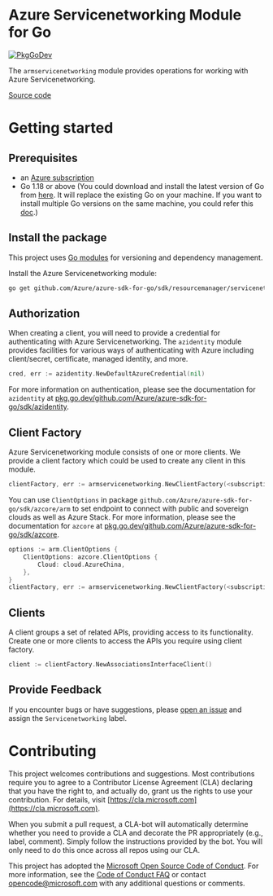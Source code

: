 # Azure Servicenetworking Module for Go

[![PkgGoDev](https://pkg.go.dev/badge/github.com/Azure/azure-sdk-for-go/sdk/resourcemanager/servicenetworking/armservicenetworking)](https://pkg.go.dev/github.com/Azure/azure-sdk-for-go/sdk/resourcemanager/servicenetworking/armservicenetworking)

The `armservicenetworking` module provides operations for working with Azure Servicenetworking.

[Source code](https://github.com/Azure/azure-sdk-for-go/tree/main/sdk/resourcemanager/servicenetworking/armservicenetworking)

# Getting started

## Prerequisites

- an [Azure subscription](https://azure.microsoft.com/free/)
- Go 1.18 or above (You could download and install the latest version of Go from [here](https://go.dev/doc/install). It will replace the existing Go on your machine. If you want to install multiple Go versions on the same machine, you could refer this [doc](https://go.dev/doc/manage-install).)

## Install the package

This project uses [Go modules](https://github.com/golang/go/wiki/Modules) for versioning and dependency management.

Install the Azure Servicenetworking module:

```sh
go get github.com/Azure/azure-sdk-for-go/sdk/resourcemanager/servicenetworking/armservicenetworking
```

## Authorization

When creating a client, you will need to provide a credential for authenticating with Azure Servicenetworking.  The `azidentity` module provides facilities for various ways of authenticating with Azure including client/secret, certificate, managed identity, and more.

```go
cred, err := azidentity.NewDefaultAzureCredential(nil)
```

For more information on authentication, please see the documentation for `azidentity` at [pkg.go.dev/github.com/Azure/azure-sdk-for-go/sdk/azidentity](https://pkg.go.dev/github.com/Azure/azure-sdk-for-go/sdk/azidentity).

## Client Factory

Azure Servicenetworking module consists of one or more clients. We provide a client factory which could be used to create any client in this module.

```go
clientFactory, err := armservicenetworking.NewClientFactory(<subscription ID>, cred, nil)
```

You can use `ClientOptions` in package `github.com/Azure/azure-sdk-for-go/sdk/azcore/arm` to set endpoint to connect with public and sovereign clouds as well as Azure Stack. For more information, please see the documentation for `azcore` at [pkg.go.dev/github.com/Azure/azure-sdk-for-go/sdk/azcore](https://pkg.go.dev/github.com/Azure/azure-sdk-for-go/sdk/azcore).

```go
options := arm.ClientOptions {
    ClientOptions: azcore.ClientOptions {
        Cloud: cloud.AzureChina,
    },
}
clientFactory, err := armservicenetworking.NewClientFactory(<subscription ID>, cred, &options)
```

## Clients

A client groups a set of related APIs, providing access to its functionality.  Create one or more clients to access the APIs you require using client factory.

```go
client := clientFactory.NewAssociationsInterfaceClient()
```

## Provide Feedback

If you encounter bugs or have suggestions, please
[open an issue](https://github.com/Azure/azure-sdk-for-go/issues) and assign the `Servicenetworking` label.

# Contributing

This project welcomes contributions and suggestions. Most contributions require
you to agree to a Contributor License Agreement (CLA) declaring that you have
the right to, and actually do, grant us the rights to use your contribution.
For details, visit [https://cla.microsoft.com](https://cla.microsoft.com).

When you submit a pull request, a CLA-bot will automatically determine whether
you need to provide a CLA and decorate the PR appropriately (e.g., label,
comment). Simply follow the instructions provided by the bot. You will only
need to do this once across all repos using our CLA.

This project has adopted the
[Microsoft Open Source Code of Conduct](https://opensource.microsoft.com/codeofconduct/).
For more information, see the
[Code of Conduct FAQ](https://opensource.microsoft.com/codeofconduct/faq/)
or contact [opencode@microsoft.com](mailto:opencode@microsoft.com) with any
additional questions or comments.